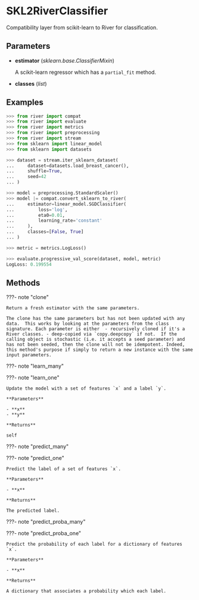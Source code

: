 # SKL2RiverClassifier

Compatibility layer from scikit-learn to River for classification.



## Parameters

- **estimator** (*sklearn.base.ClassifierMixin*)

    A scikit-learn regressor which has a `partial_fit` method.

- **classes** (*list*)



## Examples

```python
>>> from river import compat
>>> from river import evaluate
>>> from river import metrics
>>> from river import preprocessing
>>> from river import stream
>>> from sklearn import linear_model
>>> from sklearn import datasets

>>> dataset = stream.iter_sklearn_dataset(
...     dataset=datasets.load_breast_cancer(),
...     shuffle=True,
...     seed=42
... )

>>> model = preprocessing.StandardScaler()
>>> model |= compat.convert_sklearn_to_river(
...     estimator=linear_model.SGDClassifier(
...         loss='log',
...         eta0=0.01,
...         learning_rate='constant'
...     ),
...     classes=[False, True]
... )

>>> metric = metrics.LogLoss()

>>> evaluate.progressive_val_score(dataset, model, metric)
LogLoss: 0.199554
```

## Methods

???- note "clone"

    Return a fresh estimator with the same parameters.

    The clone has the same parameters but has not been updated with any data.  This works by looking at the parameters from the class signature. Each parameter is either  - recursively cloned if it's a River classes. - deep-copied via `copy.deepcopy` if not.  If the calling object is stochastic (i.e. it accepts a seed parameter) and has not been seeded, then the clone will not be idempotent. Indeed, this method's purpose if simply to return a new instance with the same input parameters.

    
???- note "learn_many"

???- note "learn_one"

    Update the model with a set of features `x` and a label `y`.

    **Parameters**

    - **x**    
    - **y**    
    
    **Returns**

    self
    
???- note "predict_many"

???- note "predict_one"

    Predict the label of a set of features `x`.

    **Parameters**

    - **x**    
    
    **Returns**

    The predicted label.
    
???- note "predict_proba_many"

???- note "predict_proba_one"

    Predict the probability of each label for a dictionary of features `x`.

    **Parameters**

    - **x**    
    
    **Returns**

    A dictionary that associates a probability which each label.
    
